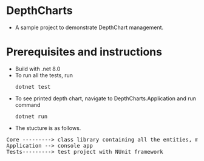 
# DepthCharts
 - A sample project to demonstrate DepthChart management.

# Prerequisites and instructions
- Build with .net 8.0
- To run all the tests, run <pre>dotnet test </pre>
- To see printed depth chart, navigate to DepthCharts.Application and run command <pre>dotnet run</pre>
- The stucture is as follows.

<pre>
Core ---------> class library containing all the entities, models, exception etc
Application --> console app
Tests---------> test project with NUnit framework
 </pre>